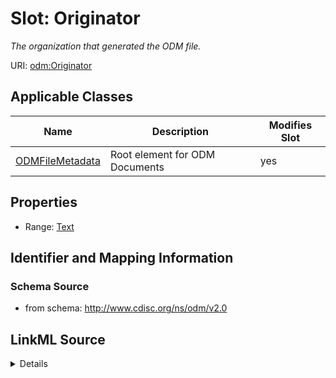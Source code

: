 # Slot: Originator


_The organization that generated the ODM file._



URI: [odm:Originator](http://www.cdisc.org/ns/odm/v2.0/Originator)



<!-- no inheritance hierarchy -->




## Applicable Classes

| Name | Description | Modifies Slot |
| --- | --- | --- |
[ODMFileMetadata](ODMFileMetadata.md) | Root element for ODM Documents |  yes  |







## Properties

* Range: [Text](Text.md)





## Identifier and Mapping Information







### Schema Source


* from schema: http://www.cdisc.org/ns/odm/v2.0




## LinkML Source

<details>
```yaml
name: Originator
description: The organization that generated the ODM file.
from_schema: http://www.cdisc.org/ns/odm/v2.0
rank: 1000
alias: Originator
domain_of:
- ODMFileMetadata
range: text

```
</details>
